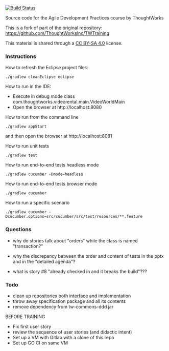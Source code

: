 [![Build Status](https://travis-ci.org/xpmatteo/videoworld.svg?branch=master)](https://travis-ci.org/xpmatteo/videoworld)

Source code for the Agile Development Practices course by ThoughtWorks

This is a fork of part of the original repository: https://github.com/ThoughtWorksInc/TWTraining

This material is shared through a [CC BY-SA 4.0](https://creativecommons.org/licenses/by-sa/4.0/) license.

### Instructions

How to refresh the Eclipse project files:

    ./gradlew cleanEclipse eclipse

How to run in the IDE:

  * Execute in debug mode class com.thoughtworks.videorental.main.VideoWorldMain
  * Open the browser at http://localhost:8080

How to run from the command line

    ./gradlew appStart

and then open the browser at http://localhost:8081

How to run unit tests

    ./gradlew test

How to run end-to-end tests headless mode

    ./gradlew cucumber -Dmode=headless

How to run end-to-end tests browser mode

    ./gradlew cucumber

How to run a specific scenario

    ./gradlew cucumber -Dcucumber.options=src/cucumber/src/test/resources/**.feature

### Questions

 - why do stories talk about "orders" while the class is named "transaction?"

 - why the discrepancy between the order and content of tests in the pptx and in the "detailed agenda"?

 - what is story #8 "already checked in and it breaks the build"???




### Todo

 - clean up repositories both interface and implementation
 - throw away specification package and all its contents
 - remove dependency from tw-commons-ddd jar

BEFORE TRAINING

 - Fix first user story
 - review the sequence of user stories (and didactic intent)
 - Set up a VM with Gitlab with a clone of this repo
 - Set up GO CI on same VM

